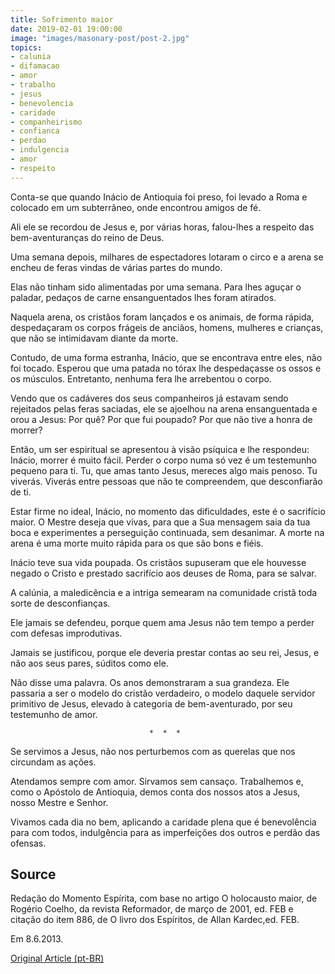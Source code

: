 ```yaml
---
title: Sofrimento maior
date: 2019-02-01 19:00:00
image: "images/masonary-post/post-2.jpg"
topics: 
- calunia
- difamacao
- amor
- trabalho
- jesus
- benevolencia
- caridade
- companheirismo
- confianca
- perdao
- indulgencia
- amor
- respeito
---
```


Conta-se que quando Inácio de Antioquia foi preso, foi levado a Roma e colocado
em um subterrâneo, onde encontrou amigos de fé.

Ali ele se recordou de Jesus e, por várias horas, falou-lhes a respeito das
bem-aventuranças do reino de Deus.

Uma semana depois, milhares de espectadores lotaram o circo e a arena se encheu
de feras vindas de várias partes do mundo.

Elas não tinham sido alimentadas por uma semana. Para lhes aguçar o paladar,
pedaços de carne ensanguentados lhes foram atirados.

Naquela arena, os cristãos foram lançados e os animais, de forma rápida,
despedaçaram os corpos frágeis de anciãos, homens, mulheres e crianças, que não
se intimidavam diante da morte.

Contudo, de uma forma estranha, Inácio, que se encontrava entre eles, não foi
tocado. Esperou que uma patada no tórax lhe despedaçasse os ossos e os
músculos. Entretanto, nenhuma fera lhe arrebentou o corpo.

Vendo que os cadáveres dos seus companheiros já estavam sendo rejeitados pelas
feras saciadas, ele se ajoelhou na arena ensanguentada e orou a Jesus: Por quê?
Por que fui poupado? Por que não tive a honra de morrer?

Então, um ser espiritual se apresentou à visão psíquica e lhe respondeu:
Inácio, morrer é muito fácil. Perder o corpo numa só vez é um testemunho
pequeno para ti. Tu, que amas tanto Jesus, mereces algo mais penoso. Tu
viverás. Viverás entre pessoas que não te compreendem, que desconfiarão de ti.

Estar firme no ideal, Inácio, no momento das dificuldades, este é o sacrifício
maior. O Mestre deseja que vivas, para que a Sua mensagem saia da tua boca e
experimentes a perseguição continuada, sem desanimar. A morte na arena é uma
morte muito rápida para os que são bons e fiéis.

Inácio teve sua vida poupada. Os cristãos supuseram que ele houvesse negado o
Cristo e prestado sacrifício aos deuses de Roma, para se salvar.

A calúnia, a maledicência e a intriga semearam na comunidade cristã toda sorte
de desconfianças.

Ele jamais se defendeu, porque quem ama Jesus não tem tempo a perder com
defesas improdutivas.

Jamais se justificou, porque ele deveria prestar contas ao seu rei, Jesus, e
não aos seus pares, súditos como ele.

Não disse uma palavra. Os anos demonstraram a sua grandeza. Ele passaria a ser
o modelo do cristão verdadeiro, o modelo daquele servidor primitivo de Jesus,
elevado à categoria de bem-aventurado, por seu testemunho de amor.

                                   *  *  * 

Se servimos a Jesus, não nos perturbemos com as querelas que nos circundam as
ações.

Atendamos sempre com amor. Sirvamos sem cansaço. Trabalhemos e, como o Apóstolo
de Antioquia, demos conta dos nossos atos a Jesus, nosso Mestre e Senhor.

Vivamos cada dia no bem, aplicando a caridade plena que é benevolência para com
todos, indulgência para as imperfeições dos outros e perdão das ofensas.


## Source
Redação do Momento Espírita, com base no artigo O
holocausto maior, de Rogério Coelho, da revista
Reformador, de março de 2001, ed. FEB e  citação do
item 886, de O livro dos Espíritos, de Allan Kardec,ed. FEB.

Em 8.6.2013.


[Original Article (pt-BR)](http://momento.com.br/pt/ler_texto.php?id=611)
